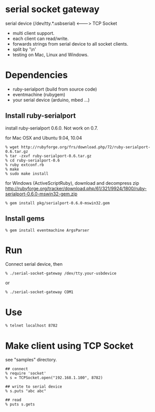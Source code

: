 serial socket gateway
====================
serial device (/dev/tty.*.usbserial) <---> TCP Socket

* multi client support.
* each client can read/write.
* forwards strings from serial device to all socket clients.
* split by '\n'
* testing on Mac, Linux and Windows.

Dependencies
============
* ruby-serialport (build from source code)
* eventmachine (rubygem)
* your serial device (arduino, mbed ...)


Install ruby-serialport
-----------------------

install ruby-serialport 0.6.0. Not work on 0.7.

for Mac OSX and Ubuntu 9.04, 10.04

    % wget http://rubyforge.org/frs/download.php/72/ruby-serialport-0.6.tar.gz
    % tar -zxvf ruby-serialport-0.6.tar.gz
    % cd ruby-serialport-0.6
    % ruby extconf.rb
    % make
    % sudo make install

for Windows (ActiveScriptRuby), download and decompress zip http://rubyforge.org/tracker/download.php/61/321/9924/1800/ruby-serialport-0.6.0-mswin32-gem.zip

    % gem install pkg/serialport-0.6.0-mswin32.gem


Install gems
------------

    % gem install eventmachine ArgsParser


Run
===

Connect serial device, then

    % ./serial-socket-gateway /dev/tty.your-usbdevice

or

    % ./serial-socket-gateway COM1


Use
===

    % telnet localhost 8782


Make client using TCP Socket
============================
see "samples" directory.

    ## connect
    % require 'socket'
    % s = TCPSocket.open("192.168.1.100", 8782)

    ## write to serial device
    % s.puts "abc abc"

    ## read
    % puts s.gets
 